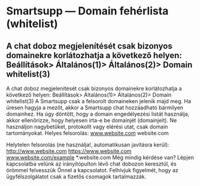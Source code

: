 # Smartsupp — Domain fehérlista (whitelist)
## A chat doboz megjelenítését csak bizonyos domainekre korlátozhatja a következő helyen: Beállítások> Általános(1)> Általános(2)> Domain whitelist(3)
A chat doboz megjelenítését csak bizonyos domainekre korlátozhatja a következő helyen: Beállítások> Általános(1)> Általános(2)> Domain whitelist(3) 
A Smartsupp csak a felsorolt domaineken jelenik majd meg. Ha üresen hagyja a mezőt, akkor a Smartsupp chat hozzáadható bármilyen domainhez.
Ha úgy döntött, hogy a domain engedélyezési listát használja, akkor ellenőrizze, hogy helyesen írta-e be domainjét (domainjeit). Ne használjon nagybetűket, protokollt vagy elérési utat, csak domain tartományokat.
Helyes felsorolás:
www.website.com
website.com

Helytelen felsorolás (ne használja!, automatikusan javításra kerül):
http://www.website.com
https://www.website.com
www.website.com/example
*.website.com
Még mindig kérdése van? Lépjen kapcsolatba velünk az irányítópulton lévő chat dobozon keresztül, és örömmel felvesszük Önnel a kapcsolatot. Felhívjuk figyelmét, hogy az ügyfélszolgálatot csak a fizetős csomagok tartalmazzák.

